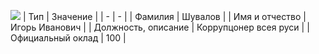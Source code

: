 ![](user.jpg)
| Тип | Значение |
| - | - |
| Фамилия | Шувалов |
| Имя и отчество | Игорь Иванович |
| Должность, описание | Коррупцонер всея руси |
| Официальный оклад | 100 |
